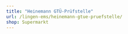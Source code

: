 ```yaml
---
title: "Heinemann GTÜ-Prüfstelle"
url: /lingen-ems/heinemann-gtue-pruefstelle/
shop: Supermarkt
---
```

